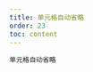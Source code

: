 ```yaml
---
title: 单元格自动省略
order: 23
toc: content
---
```


<code src='../examples/Ellipsis.tsx' description="设置`column.ellipsis`可以让单元格内容根据宽度自动省略。">单元格自动省略</code>
